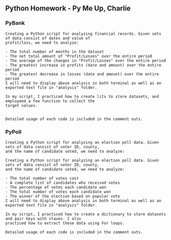 ## Python Homework - Py Me Up, Charlie

### PyBank

    Creating a Python script for analyzing financial records. Given sets of data consist of dates and value of 
    profit/loss, we need to analyze:
    
    - The total number of months in the dataset
    - The net total amount of "Profit/Losses" over the entire period
    - The average of the changes in "Profit/Losses" over the entire period
    - The greatest increase in profits (date and amount) over the entire period
    - The greatest decrease in losses (date and amount) over the entire period
    I will need to display above analysis in both terminal as well as an exported text file in "analysis" folder.

    In my script, I practiced how to create lits to store datasets, and employeed a few function to collect the 
    target values.

    
    Detailed usage of each code is included in the comment outs.

### PyPoll

    Creating a Python script for analyzing an election poll data. Given sets of data consist of voter ID, county,
    and the name of candidate voted, we need to analyze:

    Creating a Python script for analyzing an election poll data. Given sets of data consist of voter ID, county, 
    and the name of candidate voted, we need to analyze:
    
    - The total number of votes cast
    - A complete list of candidates who received votes
    - The percentage of votes each candidate won
    - The total number of votes each candidate won
    - The winner of the election based on popular vote
    I will need to display above analysis in both terminal as well as an exported text file in "analysis" folder.

    In my script, I practiced how to create a dictionary to store datasets and pair keys with vlaues. I also 
    practiced how to extract these data using For loops.
    
    Detailed usage of each code is included in the comment outs.
